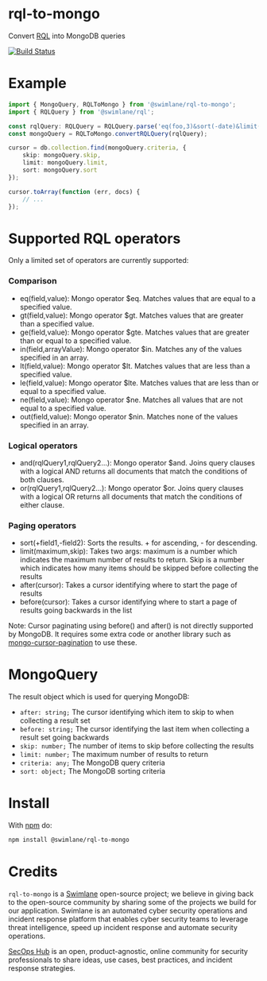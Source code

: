 # rql-to-mongo

Convert [RQL](https://github.com/swimlane/rql) into MongoDB queries

[![Build
Status](https://travis-ci.org/swimlane/rql-to-mongo.svg?branch=master)](https://travis-ci.org/swimlane/rql-to-mongo)

# Example

```ts
import { MongoQuery, RQLToMongo } from '@swimlane/rql-to-mongo';
import { RQLQuery } from '@swimlane/rql';

const rqlQuery: RQLQuery = RQLQuery.parse('eq(foo,3)&sort(-date)&limit(100,10)');
const mongoQuery = RQLToMongo.convertRQLQuery(rqlQuery);

cursor = db.collection.find(mongoQuery.criteria, {
	skip: mongoQuery.skip,
	limit: mongoQuery.limit,
	sort: mongoQuery.sort
});

cursor.toArray(function (err, docs) {
	// ...
});
```

# Supported RQL operators

Only a limited set of operators are currently supported:

### Comparison

- eq(field,value): Mongo operator $eq. Matches values that are equal to a specified value.
- gt(field,value): Mongo operator $gt. Matches values that are greater than a specified value.
- ge(field,value): Mongo operator $gte. Matches values that are greater than or equal to a specified value.
- in(field,arrayValue): Mongo operator $in. Matches any of the values specified in an array.
- lt(field,value): Mongo operator $lt. Matches values that are less than a specified value.
- le(field,value): Mongo operator $lte. Matches values that are less than or equal to a specified value.
- ne(field,value): Mongo operator $ne. Matches all values that are not equal to a specified value.
- out(field,value): Mongo operator $nin. Matches none of the values specified in an array.

### Logical operators

- and(rqlQuery1,rqlQuery2...): Mongo operator $and. Joins query clauses with a logical AND returns all documents that match the conditions of both clauses.
- or(rqlQuery1,rqlQuery2...): Mongo operator $or. Joins query clauses with a logical OR returns all documents that match the conditions of either clause.

### Paging operators

- sort(+field1,-field2): Sorts the results. + for ascending, - for descending.
- limit(maximum,skip): Takes two args: maximum is a number which indicates the maximum number of results to return. Skip is a number which indicates how many items should be skipped before collecting the results
- after(cursor): Takes a cursor identifying where to start the page of results
- before(cursor): Takes a cursor identifying where to start a page of results going backwards in the list

Note: Cursor paginating using before() and after() is not directly supported by MongoDB. It requires some extra code or another library such as [mongo-cursor-pagination](https://github.com/mixmaxhq/mongo-cursor-pagination) to use these.

# MongoQuery

The result object which is used for querying MongoDB:

- `after: string;` The cursor identifying which item to skip to when collecting a result set
- `before: string;` The cursor identifying the last item when collecting a result set going backwards
- `skip: number;` The number of items to skip before collecting the results
- `limit: number;` The maximum number of results to return
- `criteria: any;` The MongoDB query criteria
- `sort: object;` The MongoDB sorting criteria

# Install

With [npm](https://npmjs.org/package/npm) do:

```sh
npm install @swimlane/rql-to-mongo
```

# Credits

`rql-to-mongo` is a [Swimlane](http://swimlane.com) open-source project; we believe in giving back to the open-source community by sharing some of the projects we build for our application. Swimlane is an automated cyber security operations and incident response platform that enables cyber security teams to leverage threat intelligence, speed up incident response and automate security operations.

[SecOps Hub](http://secopshub.com) is an open, product-agnostic, online community for security professionals to share ideas, use cases, best practices, and incident response strategies.
